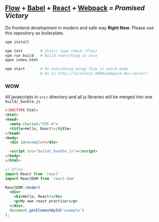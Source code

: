 [Flow] + [Babel] + [React] + [Webpack] = *Promised Victory*
--------
Do frontend development in modern and safe way **Right Now**. Please use this
repository as boilerplate.

```bash
npm install

npm test        # Static type check (flow)
npm run build   # Build everything at once
open index.html

npm start       # Do everything excep flow in watch mode
                # Go to http://localhost:8080/webpack-dev-server/
```

### WOW
All javascripts in `src/` directory and all js libraries will be merged into one
`build/_bundle.js`
```html
<!DOCTYPE html>
<html>
<head>
  <meta charset="UTF-8">
  <title>Hello, React!</title>
</head>
<body>
  <div id=example></div>

  <script src="build/_bundle.js"></script>
</body>
</html>
```
```jsx
// @flow
import React from 'react'
import ReactDOM from 'react-dom'

ReactDOM.render(
  <div>
    <h1>Hello, React!</h1>
    <p>My own react practice!</p>
  </div>,
  document.getElementById('example')
);
```

[Flow]: http://flowtype.org/
[Babel]: https://babeljs.io/
[React]: https://facebook.github.io/react/
[Webpack]: https://webpack.github.io/
